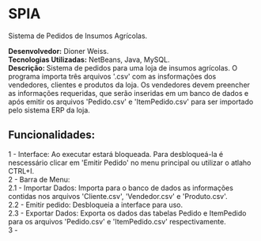 # SPIA
Sistema de Pedidos de Insumos Agrícolas.

<b>Desenvolvedor:</b> Dioner Weiss. </br>
<b>Tecnologias Utilizadas:</b> NetBeans, Java, MySQL. </br>
<b>Descrição: </b>Sistema de pedidos para uma loja de insumos agrícolas. O programa importa três arquivos '.csv' com as insformações dos vendedores, clientes e produtos da loja. Os vendedores devem preencher as informações requeridas, que serão inseridas em um banco de dados e após emitir os arquivos 'Pedido.csv' e 'ItemPedido.csv' para ser importado pelo sistema ERP da loja.

## Funcionalidades: </br>
1 - Interface: Ao executar estará bloqueada. Para desbloqueá-la é nescessário clicar em 'Emitir Pedido' no menu principal ou utilizar o atlaho CTRL+I.</br>
2 - Barra de Menu: </br>
  2.1 - Importar Dados: Importa para o banco de dados as informações contidas nos arquivos 'Cliente.csv', 'Vendedor.csv' e    'Produto.csv'. </br>
  2.2 - Emitir pedido: Desbloqueia a interface para uso. </br>
  2.3 - Exportar Dados: Exporta os dados das tabelas Pedido e ItemPedido para os arquivos 'Pedido.csv' e 'ItemPedido.csv' respectivamente. </br>
3 - 
